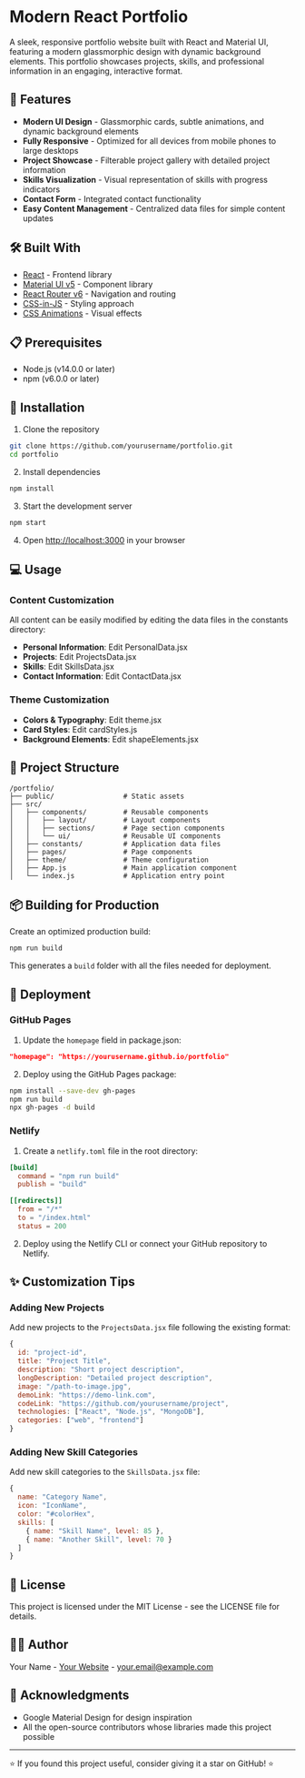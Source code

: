 # Modern React Portfolio

A sleek, responsive portfolio website built with React and Material UI, featuring a modern glassmorphic design with dynamic background elements. This portfolio showcases projects, skills, and professional information in an engaging, interactive format.

## 🚀 Features

- **Modern UI Design** - Glassmorphic cards, subtle animations, and dynamic background elements
- **Fully Responsive** - Optimized for all devices from mobile phones to large desktops
- **Project Showcase** - Filterable project gallery with detailed project information
- **Skills Visualization** - Visual representation of skills with progress indicators
- **Contact Form** - Integrated contact functionality
- **Easy Content Management** - Centralized data files for simple content updates

## 🛠️ Built With

- [React](https://reactjs.org/) - Frontend library
- [Material UI v5](https://mui.com/) - Component library
- [React Router v6](https://reactrouter.com/) - Navigation and routing
- [CSS-in-JS](https://mui.com/system/styled/) - Styling approach
- [CSS Animations](https://developer.mozilla.org/en-US/docs/Web/CSS/CSS_Animations) - Visual effects

## 📋 Prerequisites

- Node.js (v14.0.0 or later)
- npm (v6.0.0 or later)

## 🔧 Installation

1. Clone the repository
```bash
git clone https://github.com/yourusername/portfolio.git
cd portfolio
```

2. Install dependencies
```bash
npm install
```

3. Start the development server
```bash
npm start
```

4. Open [http://localhost:3000](http://localhost:3000) in your browser

## 💻 Usage

### Content Customization

All content can be easily modified by editing the data files in the constants directory:

- **Personal Information**: Edit PersonalData.jsx
- **Projects**: Edit ProjectsData.jsx
- **Skills**: Edit SkillsData.jsx
- **Contact Information**: Edit ContactData.jsx

### Theme Customization

- **Colors & Typography**: Edit theme.jsx
- **Card Styles**: Edit cardStyles.js
- **Background Elements**: Edit shapeElements.jsx

## 📁 Project Structure

```
/portfolio/
├── public/                 # Static assets
├── src/
│   ├── components/         # Reusable components
│   │   ├── layout/         # Layout components
│   │   ├── sections/       # Page section components
│   │   └── ui/             # Reusable UI components
│   ├── constants/          # Application data files
│   ├── pages/              # Page components
│   ├── theme/              # Theme configuration
│   ├── App.js              # Main application component
│   └── index.js            # Application entry point
```

## 📦 Building for Production

Create an optimized production build:

```bash
npm run build
```

This generates a `build` folder with all the files needed for deployment.

## 🚀 Deployment

### GitHub Pages

1. Update the `homepage` field in package.json:
```json
"homepage": "https://yourusername.github.io/portfolio"
```

2. Deploy using the GitHub Pages package:
```bash
npm install --save-dev gh-pages
npm run build
npx gh-pages -d build
```

### Netlify

1. Create a `netlify.toml` file in the root directory:
```toml
[build]
  command = "npm run build"
  publish = "build"

[[redirects]]
  from = "/*"
  to = "/index.html"
  status = 200
```

2. Deploy using the Netlify CLI or connect your GitHub repository to Netlify.

## ✨ Customization Tips

### Adding New Projects
Add new projects to the `ProjectsData.jsx` file following the existing format:

```jsx
{
  id: "project-id",
  title: "Project Title",
  description: "Short project description",
  longDescription: "Detailed project description",
  image: "/path-to-image.jpg",
  demoLink: "https://demo-link.com",
  codeLink: "https://github.com/yourusername/project",
  technologies: ["React", "Node.js", "MongoDB"],
  categories: ["web", "frontend"]
}
```

### Adding New Skill Categories
Add new skill categories to the `SkillsData.jsx` file:

```jsx
{
  name: "Category Name",
  icon: "IconName",
  color: "#colorHex",
  skills: [
    { name: "Skill Name", level: 85 },
    { name: "Another Skill", level: 70 }
  ]
}
```

## 📝 License

This project is licensed under the MIT License - see the LICENSE file for details.

## 👨‍💻 Author

Your Name - [Your Website](https://yourwebsite.com) - your.email@example.com

## 🙏 Acknowledgments

- Google Material Design for design inspiration
- All the open-source contributors whose libraries made this project possible

---

⭐️ If you found this project useful, consider giving it a star on GitHub! ⭐️